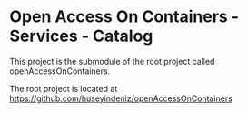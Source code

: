 # Open Access On Containers - Services - Catalog

This project is the submodule of the root project called openAccessOnContainers.

The root project is located at https://github.com/huseyindeniz/openAccessOnContainers
